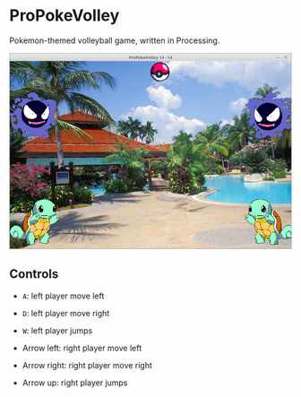 # ProPokeVolley

Pokemon-themed volleyball game, written in Processing.

![ProPokeVolley v1.0](Screenshots/ProPokeVolley_1_0.png)

## Controls

 * `A`: left player move left
 * `D`: left player move right
 * `W`: left player jumps

 * Arrow left: right player move left
 * Arrow right: right player move right
 * Arrow up: right player jumps



